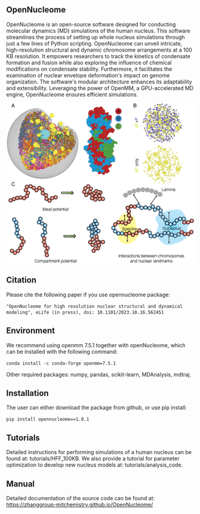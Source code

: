 ## OpenNucleome

OpenNucleome is an open-source software designed for conducting molecular dynamics (MD) simulations of the human nucleus. This software streamlines the process of setting up whole nucleus simulations through just a few lines of Python scripting. OpenNucleome can unveil intricate, high-resolution structural and dynamic chromosome arrangements at a 100 KB resolution. It empowers researchers to track the kinetics of condensate formation and fusion while also exploring the influence of chemical modifications on condensate stability. Furthermore, it facilitates the examination of nuclear envelope deformation's impact on genome organization. The software's modular architecture enhances its adaptability and extensibility. Leveraging the power of OpenMM, a GPU-accelerated MD engine, OpenNucleome ensures efficient simulations.

<img src="./images/Figure1.png" width="1000px"><img>

## Citation
Please cite the following paper if you use opennucleome package: 

    "OpenNucleome for high resolution nuclear structural and dynamical modeling", eLife (in press), doi: 10.1101/2023.10.16.562451

## Environment

We recommend using openmm 7.5.1 together with openNucleome, which can be installed with the following command: 

```
conda install -c conda-forge openmm=7.5.1
```

Other required packages: numpy, pandas, scikit-learn, MDAnalysis, mdtraj.

## Installation

The user can either download the package from github, or use pip install:

```
pip install opennucleome==1.0.1
```

## Tutorials 

Detailed instructions for performing simulations of a human nucleus can be found at: tutorials/HFF_100KB. We also provide a tutorial for parameter optimization to develop new nucleus models at: tutorials/analysis_code.

## Manual

Detailed documentation of the source code can be found at: https://zhanggroup-mitchemistry.github.io/OpenNucleome/

